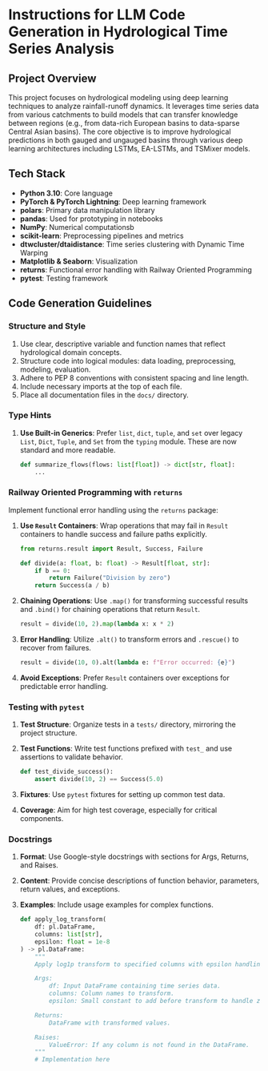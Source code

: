 # Instructions for LLM Code Generation in Hydrological Time Series Analysis

## Project Overview

This project focuses on hydrological modeling using deep learning techniques to analyze rainfall-runoff dynamics. It leverages time series data from various catchments to build models that can transfer knowledge between regions (e.g., from data-rich European basins to data-sparse Central Asian basins). The core objective is to improve hydrological predictions in both gauged and ungauged basins through various deep learning architectures including LSTMs, EA-LSTMs, and TSMixer models.

## Tech Stack

- **Python 3.10**: Core language
- **PyTorch & PyTorch Lightning**: Deep learning framework
- **polars**: Primary data manipulation library
- **pandas**: Used for prototyping in notebooks
- **NumPy**: Numerical computationsb
- **scikit-learn**: Preprocessing pipelines and metrics
- **dtwcluster/dtaidistance**: Time series clustering with Dynamic Time Warping
- **Matplotlib & Seaborn**: Visualization
- **returns**: Functional error handling with Railway Oriented Programming
- **pytest**: Testing framework

## Code Generation Guidelines

### Structure and Style

1. Use clear, descriptive variable and function names that reflect hydrological domain concepts.
2. Structure code into logical modules: data loading, preprocessing, modeling, evaluation.
3. Adhere to PEP 8 conventions with consistent spacing and line length.
4. Include necessary imports at the top of each file.
5. Place all documentation files in the `docs/` directory.

### Type Hints

1. **Use Built-in Generics**: Prefer `list`, `dict`, `tuple`, and `set` over legacy `List`, `Dict`, `Tuple`, and `Set` from the `typing` module. These are now standard and more readable.

   ```python
   def summarize_flows(flows: list[float]) -> dict[str, float]:
       ...
   ```

### Railway Oriented Programming with `returns`

Implement functional error handling using the `returns` package:

1. **Use `Result` Containers**: Wrap operations that may fail in `Result` containers to handle success and failure paths explicitly.

   ```python
   from returns.result import Result, Success, Failure

   def divide(a: float, b: float) -> Result[float, str]:
       if b == 0:
           return Failure("Division by zero")
       return Success(a / b)
   ```

2. **Chaining Operations**: Use `.map()` for transforming successful results and `.bind()` for chaining operations that return `Result`.

   ```python
   result = divide(10, 2).map(lambda x: x * 2)
   ```

3. **Error Handling**: Utilize `.alt()` to transform errors and `.rescue()` to recover from failures.

   ```python
   result = divide(10, 0).alt(lambda e: f"Error occurred: {e}")
   ```

4. **Avoid Exceptions**: Prefer `Result` containers over exceptions for predictable error handling.

### Testing with `pytest`

1. **Test Structure**: Organize tests in a `tests/` directory, mirroring the project structure.

2. **Test Functions**: Write test functions prefixed with `test_` and use assertions to validate behavior.

   ```python
   def test_divide_success():
       assert divide(10, 2) == Success(5.0)
   ```

3. **Fixtures**: Use `pytest` fixtures for setting up common test data.

4. **Coverage**: Aim for high test coverage, especially for critical components.

### Docstrings

1. **Format**: Use Google-style docstrings with sections for Args, Returns, and Raises.

2. **Content**: Provide concise descriptions of function behavior, parameters, return values, and exceptions.

3. **Examples**: Include usage examples for complex functions.

   ```python
   def apply_log_transform(
       df: pl.DataFrame,
       columns: list[str],
       epsilon: float = 1e-8
   ) -> pl.DataFrame:
       """
       Apply log1p transform to specified columns with epsilon handling.

       Args:
           df: Input DataFrame containing time series data.
           columns: Column names to transform.
           epsilon: Small constant to add before transform to handle zeros.

       Returns:
           DataFrame with transformed values.

       Raises:
           ValueError: If any column is not found in the DataFrame.
       """
       # Implementation here
   ```
